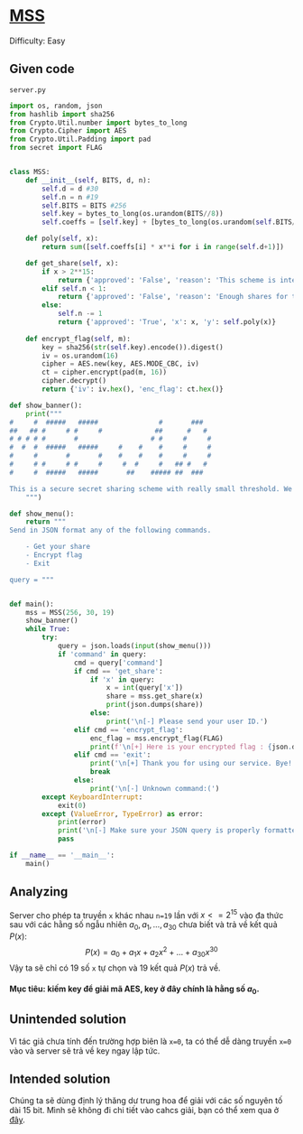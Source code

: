 # [__MSS__](#mss)
Difficulty: Easy
## Given code
 ```server.py```
```py
import os, random, json
from hashlib import sha256
from Crypto.Util.number import bytes_to_long
from Crypto.Cipher import AES
from Crypto.Util.Padding import pad
from secret import FLAG


class MSS:
    def __init__(self, BITS, d, n):
        self.d = d #30
        self.n = n #19
        self.BITS = BITS #256
        self.key = bytes_to_long(os.urandom(BITS//8))
        self.coeffs = [self.key] + [bytes_to_long(os.urandom(self.BITS//8)) for _ in range(self.d)]

    def poly(self, x):
        return sum([self.coeffs[i] * x**i for i in range(self.d+1)])

    def get_share(self, x):
        if x > 2**15:
            return {'approved': 'False', 'reason': 'This scheme is intended for less users.'}
        elif self.n < 1:
            return {'approved': 'False', 'reason': 'Enough shares for today.'}
        else:
            self.n -= 1
            return {'approved': 'True', 'x': x, 'y': self.poly(x)}
    
    def encrypt_flag(self, m):
        key = sha256(str(self.key).encode()).digest()
        iv = os.urandom(16)
        cipher = AES.new(key, AES.MODE_CBC, iv)
        ct = cipher.encrypt(pad(m, 16))
        cipher.decrypt()
        return {'iv': iv.hex(), 'enc_flag': ct.hex()}

def show_banner():
    print("""
#     #  #####   #####               #       ###   
##   ## #     # #     #             ##      #   #  
# # # # #       #                  # #     #     # 
#  #  #  #####   #####     #    #    #     #     # 
#     #       #       #    #    #    #     #     # 
#     # #     # #     #     #  #     #   ## #   #  
#     #  #####   #####       ##    ##### ##  ###

This is a secure secret sharing scheme with really small threshold. We are pretty sure the key is secure...
    """)

def show_menu():
    return """
Send in JSON format any of the following commands.

    - Get your share
    - Encrypt flag
    - Exit

query = """


def main():
    mss = MSS(256, 30, 19)
    show_banner()
    while True:
        try:
            query = json.loads(input(show_menu()))
            if 'command' in query:
                cmd = query['command']
                if cmd == 'get_share':
                    if 'x' in query:
                        x = int(query['x'])
                        share = mss.get_share(x)
                        print(json.dumps(share))
                    else:
                        print('\n[-] Please send your user ID.')
                elif cmd == 'encrypt_flag':
                    enc_flag = mss.encrypt_flag(FLAG)
                    print(f'\n[+] Here is your encrypted flag : {json.dumps(enc_flag)}.')
                elif cmd == 'exit':
                    print('\n[+] Thank you for using our service. Bye! :)')
                    break
                else:
                    print('\n[-] Unknown command:(')
        except KeyboardInterrupt:
            exit(0)
        except (ValueError, TypeError) as error:
            print(error)
            print('\n[-] Make sure your JSON query is properly formatted.')
            pass

if __name__ == '__main__':
    main()
```

## Analyzing
Server cho phép ta truyền ```x``` khác nhau ```n=19``` lần với $x<=2^{15}$ vào đa thức sau với các hằng số ngẫu nhiên $a_0, a_1, \dots, a_{30}$ chưa biết và trả về kết quả $P(x)$:
$$P(x) = a_0 + a_1x + a_2x^2 + \dots + a_{30}x^{30}$$
Vậy ta sẽ chỉ có 19 số ```x``` tự chọn và 19 kết quả $P(x)$ trả về. <br>
#### Mục tiêu: kiếm key để giải mã AES, key ở đây chính là hằng số $a_0$. 

## Unintended solution

Vì tác giả chưa tính đến trường hợp biên là ```x=0```, ta có thể dễ dàng truyền ```x=0``` vào và server sẽ trả về key ngay lập tức.

## Intended solution
Chúng ta sẽ dùng định lý thăng dư trung hoa để giải với các số nguyên tố dài 15 bit. Mình sẽ không đi chi tiết vào cahcs giải, bạn có thể xem qua ở [đây](https://github.com/hackthebox/uni-ctf-2023/blob/main/uni-ctf-2023/crypto/%5BEasy%5D%20MSS/README.md).
